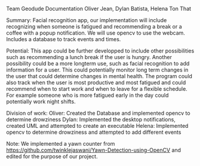 Team Geodude Documentation
Oliver Jean, Dylan Batista, Helena Ton That

Summary:
Facial recognition app, our implementation will include recognizing when someone
is fatigued and recommending a break or a coffee with a popup notification. 
We will use opencv to use the webcam.
Includes a database to track events and times.

Potential:
This app could be further developped to include other possibilities such as 
recommending a lunch break if the user is hungry. Another possibility could be 
a more longterm use, such as facial recognition to add information for a user.
This could potentially monitor long term changes in the user that could 
determine changes in mental health.
The program could also track when the user is most productive and most fatigued
and could recommend when to start work and when to leave for a flexible schedule.
For example someone who is more fatigued early in the day could potentially work 
night shifts. 

Division of work: 
Oliver: Created the Database and implemented opencv to determine drowziness
Dylan: Implemented the desktop notifications, created UML and attempted to create an executable
Helena: Implemented opencv to determine drowziness and attempted to add different events

Note:
We implemented a yawn counter from https://github.com/twinklejaswani/Yawn-Detection-using-OpenCV
and edited for the purpose of our project.
